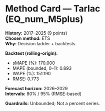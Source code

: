 # Method Card — Tarlac (EQ_num_M5plus)

**History:** 2017–2025 (9 points)  
**Chosen method:** ETS  
**Why:** Decision ladder + backtests.

**Backtest (rolling-origin):**
- sMAPE (%): 170.000
- MAPE (bounded, 0–1): 0.893
- WAPE (%): 151.190
- RMSE: 0.773

**Forecast horizon:** 2026–2029  
**Intervals:** 80% / 95% (RMSE-based)

**Guardrails:** Unbounded; Not a percent series.
